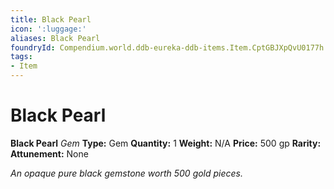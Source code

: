 ```yaml
---
title: Black Pearl
icon: ':luggage:'
aliases: Black Pearl
foundryId: Compendium.world.ddb-eureka-ddb-items.Item.CptGBJXpQvU0177h
tags:
- Item
---
```


# Black Pearl

**Black Pearl**
_Gem_
**Type:** Gem
**Quantity:** 1
**Weight:** N/A
**Price:** 500 gp
**Rarity:** 
**Attunement:** None

*An opaque pure black gemstone worth 500 gold pieces.*